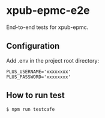 # xpub-epmc-e2e

End-to-end tests for xpub-epmc.

## Configuration

Add .env in the project root directory:

```
PLUS_USERNAME='xxxxxxxx'
PLUS_PASSWORD='xxxxxxxx'
```

## How to run test

```
$ npm run testcafe
```
